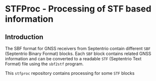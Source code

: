 # STFProc - Processing of STF based information

## Introduction

The SBF format for GNSS receivers from Septentrio contain different `SBF` (Septentrio Binary Format) blocks. Each `SBF` block contains related GNSS information and can be converted to a readable `STF` (Septentrio Text Format) file using the `sbf2stf` program.

This `stfproc` repository contains processing for some `STF` blocks
